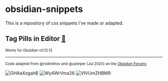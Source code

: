 # obsidian-snippets

This is a repository of css snippets I've made or adapted.

## Tag Pills in Editor [🔗](https://github.com/jdanielmourao/obsidian-snippets/blob/main/Tag%20Pills%20in%20Editor.css)

<small>Works for Obsidian v0.12.12</small>

---

<small>Code adapted from @rsdimitrov and @uzerper (Jul 2020) on the [Obsidian Forums](https://forum.obsidian.md/t/meta-post-common-css-hacks/1978/64?u=jdanielmourao)</small>

![GHAeXogahB](https://user-images.githubusercontent.com/81718890/128909551-28963bb9-3d34-4dfc-b955-0278da22e4f7.gif)
![Wy4WrVma26](https://user-images.githubusercontent.com/81718890/128909541-bc687701-aa2c-4ea8-b712-4e6572e2779d.gif)
![VIVUmZHBM9](https://user-images.githubusercontent.com/81718890/129098657-a06af826-6b8e-4ff3-a13f-b7cb7a125e40.gif)

